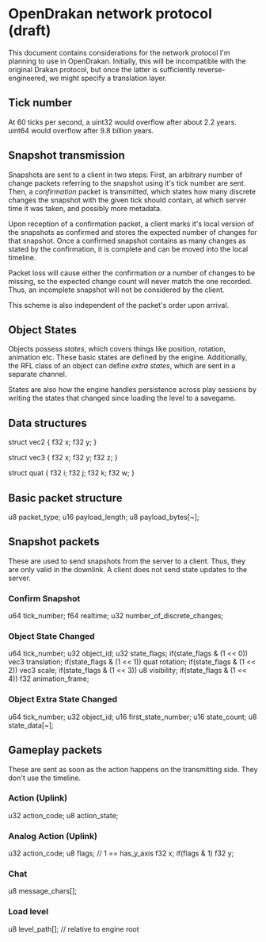 
OpenDrakan network protocol (draft)
===================================

This document contains considerations for the network protocol I'm planning to
use in OpenDrakan. Initially, this will be incompatible with the original Drakan
protocol, but once the latter is sufficiently reverse-engineered, we might
specify a translation layer.

Tick number
-----------
At 60 ticks per second, a uint32 would overflow after about 2.2 years. uint64
would overflow after 9.8 billion years.

Snapshot transmission
---------------------
Snapshots are sent to a client in two steps: First, an arbitrary number of
change packets referring to the snapshot using it's tick number are sent. Then,
a *confirmation* packet is transmitted, which states how many discrete changes
the snapshot with the given tick should contain, at which server time it was
taken, and possibly more metadata.

Upon reception of a confirmation packet, a client marks it's local version of
the snapshots as confirmed and stores the expected number of changes for that
snapshot. Once a confirmed snapshot contains as many changes as stated by the
confirmation, it is complete and can be moved into the local timeline.

Packet loss will cause either the confirmation or a number of changes to be
missing, so the expected change count will never match the one recorded. Thus,
an incomplete snapshot will not be considered by the client.

This scheme is also independent of the packet's order upon arrival.

Object States
-------------
Objects possess *states*, which covers things like position, rotation, animation
etc. These basic states are defined by the engine. Additionally, the RFL class
of an object can define *extra states*, which are sent in a separate channel.

States are also how the engine handles persistence across play sessions by
writing the states that changed since loading the level to a savegame.

Data structures
---------------
struct vec2
{
    f32 x;
    f32 y;
}

struct vec3
{
    f32 x;
    f32 y;
    f32 z;
}

struct quat
{
    f32 i;
    f32 j;
    f32 k;
    f32 w;
}

Basic packet structure
----------------------
u8 packet_type;
u16 payload_length;
u8 payload_bytes[~];

Snapshot packets
----------------
These are used to send snapshots from the server to a client. Thus, they are
only valid in the downlink. A client does not send state updates to the server.

### Confirm Snapshot
u64 tick_number;
f64 realtime;
u32 number_of_discrete_changes;

### Object State Changed
u64 tick_number;
u32 object_id;
u32 state_flags;
if(state_flags & (1 << 0)) vec3 translation;
if(state_flags & (1 << 1)) quat rotation;
if(state_flags & (1 << 2)) vec3 scale;
if(state_flags & (1 << 3)) u8 visibility;
if(state_flags & (1 << 4)) f32 animation_frame;

### Object Extra State Changed
u64 tick_number;
u32 object_id;
u16 first_state_number;
u16 state_count;
u8 state_data[~];

Gameplay packets
----------------
These are sent as soon as the action happens on the transmitting side. They
don't use the timeline.

### Action (Uplink)
u32 action_code;
u8 action_state;

### Analog Action (Uplink)
u32 action_code;
u8  flags; // 1 == has_y_axis
f32 x;
if(flags & 1) f32 y;

### Chat
u8 message_chars[];

### Load level
u8 level_path[]; // relative to engine root
